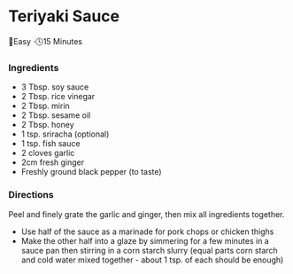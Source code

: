 # Teriyaki Sauce

:dart:Easy  ·:clock4:15 Minutes

### Ingredients

* 3 Tbsp. soy sauce
* 2 Tbsp. rice vinegar
* 2 Tbsp. mirin
* 2 Tbsp. sesame oil
* 2 Tbsp. honey
* 1 tsp. sriracha (optional)
* 1 tsp. fish sauce
* 2 cloves garlic
* 2cm fresh ginger
* Freshly ground black pepper (to taste)

### Directions

Peel and finely grate the garlic and ginger, then mix all ingredients together.

* Use half of the sauce as a marinade for pork chops or chicken thighs
* Make the other half into a glaze by simmering for a few minutes in a sauce pan then stirring in a corn starch slurry (equal parts corn starch and cold water mixed together - about 1 tsp. of each should be enough)

